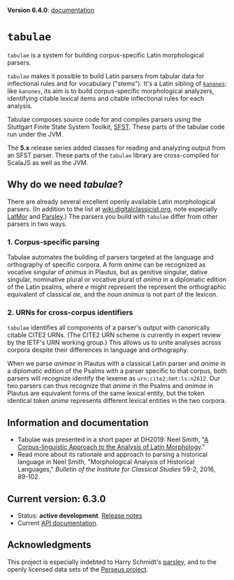 **Version 6.4.0**: [documentation](https://neelsmith.github.io/tabulae-documentation/)

# `tabulae` #

`tabulae` is a system for building corpus-specific Latin morphological parsers.

`tabulae` makes it possible to build Latin parsers from tabular data for inflectional rules and for vocabulary ("stems").  It's a Latin sibling of [`kanones`](https://github.com/neelsmith/kanones):  like `kanones`, its aim is to build corpus-specific morphological analyzers, identifying citable lexical items and citable inflectional rules for each analysis.

Tabulae composes source code for and compiles parsers using the Stuttgart Finite State System Toolkit, [SFST](https://www.cis.uni-muenchen.de/~schmid/tools/SFST/). These parts of the tabulae code run under the JVM.

The  **5.x** release series added classes for reading and analyzing output from an SFST parser.  These parts of the `tabulae` library are cross-compiled for ScalaJS as well as the JVM.

## Why do we need *tabulae*?

There are already several excellent openly available Latin morphological parsers. (In addition to the list at [wiki.digitalclassicist.org](https://wiki.digitalclassicist.org/Morphological_parsing_or_lemmatising_Greek_and_Latin), note especially [LatMor](http://www.cis.uni-muenchen.de/~schmid/tools/LatMor/) and [Parsley](https://github.com/goldibex/parsley-core).) The parsers you build with `tabulae` differ from other parsers in two ways.

### 1. Corpus-specific parsing

Tabulae automates the building of parsers targeted at the language and orthography of specific corpora.  A form *anime* can be recognized as vocative singular of *animus* in Plautus, but as genitive singular, dative singular, nominative plural or vocative plural of *anima* in a diplomatic edition of the Latin psalms, where *e* might represent the represent the orthographic equivalent of classical *ae*, and the noun *animus* is not part of the lexicon.


### 2. URNs for cross-corpus identifiers

`tabulae` identifies all components of a parser's output with canonically citable CITE2 URNs. (The CITE2 URN scheme is currently in expert review by the IETF's URN working group.)  This allows us to unite analyses across corpora despite their differences in language and orthography.

When we parse *animae* in Plautus with a classical Latin parser and *anime* in a diplomatic edition of the Psalms with a parser specific to that corpus, both parsers will recognize identify the lexeme as `urn:cite2:hmt:ls:n2612`.  Our two parsers can thus recognize that *anime* in the Psalms and *animae* in Plautus are equivalent forms of the same lexical entity, but the token identical token *anime* represents different lexical entities in the two corpora.




## Information and documentation


-  Tabulae was presented in a short paper at DH2019:  Neel Smith, "[A Corpus-linguistic Approach to the Analysis of Latin Morphology](https://dev.clariah.nl/files/dh2019/boa/0434.html)."
-  Read more about its rationale and approach to parsing a historical language in Neel Smith, "Morphological Analysis of Historical Languages," *Bulletin of the Institute for Classical Studies* 59-2, 2016, 89-102.



## Current version: 6.3.0

- Status:  **active development**. [Release notes](releases.md)
- Current [API documentation](http://neelsmith.info/code/auto/tabulae/edu/holycross/shot/tabulae/).


## Acknowledgments

This project is especially indebted to Harry Schmidt's [parsley](https://github.com/goldibex/parsley-core), and to the openly licensed data sets of the [Perseus project](http://www.perseus.tufts.edu).
